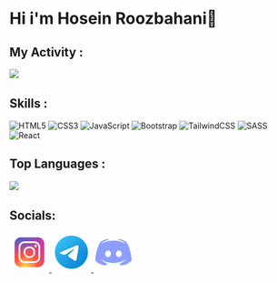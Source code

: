 # Hi i'm Hosein Roozbahani👋

## My Activity :
<img src = 'https://github-readme-stats.vercel.app/api?username=Hosein-Roozbahani&show_icons=true&theme=tokyonight'>

<br>

## Skills :

![HTML5](https://img.shields.io/badge/html5-%23E34F26.svg?style=for-the-badge&logo=html5&logoColor=white)
![CSS3](https://img.shields.io/badge/css3-%231572B6.svg?style=for-the-badge&logo=css3&logoColor=white)
![JavaScript](https://img.shields.io/badge/javascript-%23323330.svg?style=for-the-badge&logo=javascript&logoColor=%23F7DF1E)
![Bootstrap](https://img.shields.io/badge/bootstrap-%238511FA.svg?style=for-the-badge&logo=bootstrap&logoColor=white)
![TailwindCSS](https://img.shields.io/badge/tailwindcss-%2338B2AC.svg?style=for-the-badge&logo=tailwind-css&logoColor=white)
![SASS](https://img.shields.io/badge/SASS-hotpink.svg?style=for-the-badge&logo=SASS&logoColor=white)
![React](https://img.shields.io/badge/react-%2320232a.svg?style=for-the-badge&logo=react&logoColor=%2361DAFB)

## Top Languages :
<img src = 'https://github-readme-stats.vercel.app/api/top-langs/?username=Hosein-Roozbahani&hide_progress=true'>

<br>

## Socials:

<a  href ="https://instagram.com/ho3in._.roozbahani" title='ho3in._.roozbahani'>
  <img width='70px' height='70px' src ='https://github.com/Hosein-Roozbahani/Hosein-Roozbahani/blob/main/icons8-instagram-96.png?raw=true' alt='Instagram'>
</a>

<a href ="https://t.me/Ho3in_Roozbahani" title='Ho3in_Roozbahani'>
  <img width='70px' height='70px' src ='https://github.com/Hosein-Roozbahani/Hosein-Roozbahani/blob/main/icons8-telegram-96.png?raw=true' alt='Instagram'>
</a>

<a href="https://discord.com" title='My ID: sander0_0'>
  <img width='70px' height='70px' src="https://github.com/Hosein-Roozbahani/Hosein-Roozbahani/blob/main/icons8-discord-100.png?raw=true" alt="Discord">
</a>
<!-- <p>Discord: sander0_0</p> -->



